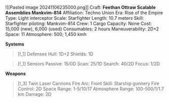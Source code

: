![[Pasted image 20241106235000.png]]
Craft: **Feethan Ottraw Scalable Assemblies Mankvim-814**
Affiliation: Techno Union
Era: Rise of the Empire
Type: Light interceptor
Scale: Starfighter
Length: 10.7 meters
Skill: Starfighter piloting: Mankvim-814
Crew: 1
Cargo Capacity: None
Cost: 15,000 (new), 6,000 (used)
Consumables: 2 hours
Maneuverability: 2D+2
Space: 11
Atmosphere: 500; 1,450 kmh

**Systems**
> [!_1] Defenses
> Hull: 1D+2
> Shields: 1D

> [!_1] Sensors
> Passive: 15/0D
> Scan: 25/1D
> Search: 40/2D
> Focus: 1/2D

**Weapons**
> [!_3] Twin Laser Cannons
> Fire Arc: Front
> Skill: Starship gunnery
> Fire Control: 2D
> Space Range: 1-5/10/17
> Atmosphere Range: 100-500/1/1.7 km
> Damage: 2D